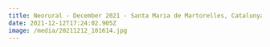 ```yaml
---
title: Neorural - December 2021 - Santa Maria de Martorelles, Catalunya
date: 2021-12-12T17:24:02.905Z
image: /media/20211212_101614.jpg
---
```

